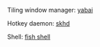 Tiling window manager: [yabai](https://github.com/koekeishiya/yabai)

Hotkey daemon: [skhd](https://github.com/koekeishiya/skhd)

Shell: [fish shell](https://fishshell.com/)
